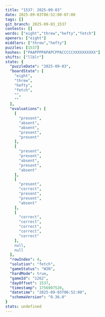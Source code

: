 ```yaml
---
title: "1537: 2025-09-03"
date: 2025-09-03T06:52:00-07:00
tags: []
git_branch: 2025-09-03_1537
contests: []
words: ["eight","threw","hefty","fetch"]
openers: ["eight"]
middlers: ["threw","hefty"]
puzzles: [1537]
hashes: ["PAAPPPPAPAPCPPACCCCCXXXXXXXXXX"]
shifts: ["llblr"]
state: {
  "puzzleDate": "2025-09-03",
  "boardState": [
    "eight",
    "threw",
    "hefty",
    "fetch",
    "",
    ""
  ],
  "evaluations": [
    [
      "present",
      "absent",
      "absent",
      "present",
      "present"
    ],
    [
      "present",
      "present",
      "absent",
      "present",
      "absent"
    ],
    [
      "present",
      "correct",
      "present",
      "present",
      "absent"
    ],
    [
      "correct",
      "correct",
      "correct",
      "correct",
      "correct"
    ],
    null,
    null
  ],
  "rowIndex": 4,
  "solution": "fetch",
  "gameStatus": "WIN",
  "hardMode": true,
  "gameId": "1262",
  "dayOffset": 1537,
  "timestamp": 1756907520,
  "datetime": "2025-09-03T06:52:00",
  "schemaVersion": "0.36.0"
}
stats: undefined
---
```

<!-- more -->
